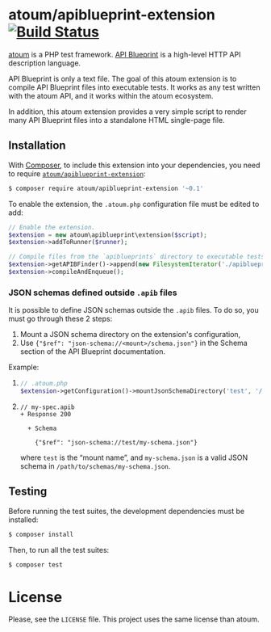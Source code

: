 # atoum/apiblueprint-extension [![Build Status](https://travis-ci.org/Hywan/atoum-apiblueprint-extension.svg?branch=master)](https://travis-ci.org/Hywan/atoum-apiblueprint-extension)

[atoum](http://atoum.org/) is a PHP test
framework. [API Blueprint](https://apiblueprint.org/) is a high-level
HTTP API description language.

API Blueprint is only a text file. The goal of this atoum extension is
to compile API Blueprint files into executable tests. It works as any
test written with the atoum API, and it works within the atoum
ecosystem.

In addition, this atoum extension provides a very simple script to
render many API Blueprint files into a standalone HTML single-page
file.

## Installation

With [Composer](https://getcomposer.org/), to include this extension into
your dependencies, you need to
require
[`atoum/apiblueprint-extension`](https://packagist.org/packages/atoum/apiblueprint-extension):

```sh
$ composer require atoum/apiblueprint-extension '~0.1'
```

To enable the extension, the `.atoum.php` configuration file must be edited to add:

```php
// Enable the extension.
$extension = new atoum\apiblueprint\extension($script);
$extension->addToRunner($runner);

// Compile files from the `apiblueprints` directory to executable tests.
$extension->getAPIBFinder()->append(new FilesystemIterator('./apiblueprints'));
$extension->compileAndEnqueue();
```

### JSON schemas defined outside `.apib` files

It is possible to define JSON schemas outside the `.apib` files. To do
so, you must go through these 2 steps:

  1. Mount a JSON schema directory on the extension's configuration,
  2. Use `{"$ref": "json-schema://<mount>/schema.json"}` in the Schema
     section of the API Blueprint documentation.
     
Example:

  1. ```php
     // .atoum.php
     $extension->getConfiguration()->mountJsonSchemaDirectory('test', '/path/to/schemas/');
     ```
  2. ```apib
     // my-spec.apib
     + Response 200

       + Schema

         {"$ref": "json-schema://test/my-schema.json"}
     ```
     where `test` is the “mount name”, and `my-schema.json` is a valid
     JSON schema in `/path/to/schemas/my-schema.json`.

## Testing

Before running the test suites, the development dependencies must be installed:

```sh
$ composer install
```

Then, to run all the test suites:

```sh
$ composer test
```

# License

Please, see the `LICENSE` file. This project uses the same license than atoum.
